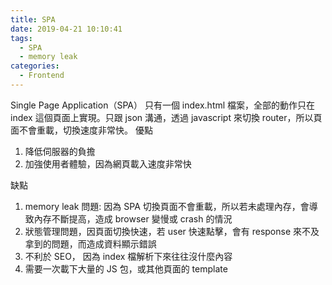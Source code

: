 ```yaml
---
title: SPA
date: 2019-04-21 10:10:41
tags:
  - SPA
  - memory leak
categories:
  - Frontend
---
```


Single Page Application（SPA）
只有一個 index.html 檔案，全部的動作只在 index 這個頁面上實現。只跟 json 溝通，透過 javascript 來切換 router，所以頁面不會重載，切換速度非常快。
優點

1. 降低伺服器的負擔
2. 加強使用者體驗，因為網頁載入速度非常快

缺點

1. memory leak 問題: 因為 SPA 切換頁面不會重載，所以若未處理內存，會導致內存不斷提高，造成 browser 變慢或 crash 的情況
2. 狀態管理問題，因頁面切換快速，若 user 快速點擊，會有 response 來不及拿到的問題，而造成資料顯示錯誤
3. 不利於 SEO， 因為 index 檔解析下來往往沒什麼內容
4. 需要一次載下大量的 JS 包，或其他頁面的 template
